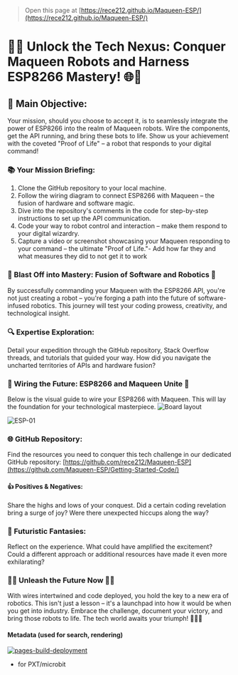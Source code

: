 
> Open this page at [https://rece212.github.io/Maqueen-ESP/](https://rece212.github.io/Maqueen-ESP/)

# 🤖🌐 Unlock the Tech Nexus: Conquer Maqueen Robots and Harness ESP8266 Mastery! 🌐🤖

## 🎯 Main Objective: 
Your mission, should you choose to accept it, is to seamlessly integrate the power of ESP8266 into the realm of Maqueen robots. Wire the components, get the API running, and bring these bots to life. Show us your achievement with the coveted "Proof of Life" – a robot that responds to your digital command!

### 📚 Your Mission Briefing:
1.	Clone the GitHub repository to your local machine.
2.	Follow the wiring diagram to connect ESP8266 with Maqueen – the fusion of hardware and software magic.
3.	Dive into the repository's comments in the code for step-by-step instructions to set up the API communication.
4.	Code your way to robot control and interaction – make them respond to your digital wizardry.
5.	Capture a video or screenshot showcasing your Maqueen responding to your command – the ultimate "Proof of Life."- Add how far they and what measures they did to not get it to work

### 🚀 Blast Off into Mastery: Fusion of Software and Robotics 🚀 
By successfully commanding your Maqueen with the ESP8266 API, you're not just creating a robot – you're forging a path into the future of software-infused robotics. This journey will test your coding prowess, creativity, and technological insight.

### 🔍 Expertise Exploration: 
Detail your expedition through the GitHub repository, Stack Overflow threads, and tutorials that guided your way. How did you navigate the uncharted territories of APIs and hardware fusion?

### 🔌 Wiring the Future: ESP8266 and Maqueen Unite 🔌 
Below is the visual guide to wire your ESP8266 with Maqueen. This will lay the foundation for your technological masterpiece.
![Board layout](https://github.com/rece212/Maqueen-ESP/assets/1363833/dbf17d41-baa4-4973-879c-22c2cd7f28ab)

![ESP-01](https://github.com/rece212/Maqueen-ESP/assets/1363833/f29cd781-f5aa-4fd9-8edb-abffbc681425)


### 🌐 GitHub Repository: 
Find the resources you need to conquer this tech challenge in our dedicated GitHub repository: [https://github.com/rece212/Maqueen-ESP](https://github.com/Maqueen-ESP/Getting-Started-Code/)

#### 👍 Positives & Negatives:
Share the highs and lows of your conquest. Did a certain coding revelation bring a surge of joy? Were there unexpected hiccups along the way?

### 🎉 Futuristic Fantasies:
Reflect on the experience. What could have amplified the excitement? Could a different approach or additional resources have made it even more exhilarating?

### 🤖🌟 Unleash the Future Now 🌟🤖 
With wires intertwined and code deployed, you hold the key to a new era of robotics. This isn't just a lesson – it's a launchpad into how it would be when you get into industry. Embrace the challenge, document your victory, and bring those robots to life. The tech world awaits your triumph! 🚀🤖🔥


#### Metadata (used for search, rendering)
[![pages-build-deployment](https://github.com/Maqueen-ESP/Getting-Started-Code/actions/workflows/pages/pages-build-deployment/badge.svg)](https://github.com/Maqueen-ESP/Getting-Started-Code/actions/workflows/pages/pages-build-deployment)
* for PXT/microbit
<script src="https://makecode.com/gh-pages-embed.js"></script><script>makeCodeRender("{{ site.makecode.home_url }}", "{{ site.github.owner_name }}/{{ site.github.repository_name }}");</script>
